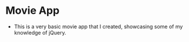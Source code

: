 # Movie App
- This is a very basic movie app that I created, showcasing some of my knowledge of jQuery.
